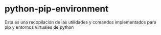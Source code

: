 # python-pip-environment
Esta es una recopilación de las utilidades y comandos implementados para pip y entornos virtuales de python
